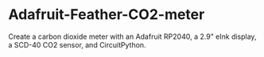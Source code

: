# Adafruit-Feather-CO2-meter
Create a carbon dioxide meter with an Adafruit RP2040, a 2.9" eInk display, a SCD-40 CO2 sensor, and CircuitPython.
